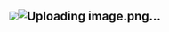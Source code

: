 ## <img src="https://static.wikia.nocookie.net/battlefordreamisland/images/b/b4/Four_sweeps_X_off-screen.gif/revision/latest?cb=20201016032955"/>![Uploading image.png…]()


<!--
**shaasdiary/shaasdiary** is a ✨ _special_ ✨ repository because its `README.md` (this file) appears on your GitHub profile.

Here are some ideas to get you started:

- 🔭 I’m currently working on ...
- 🌱 I’m currently learning ...
- 👯 I’m looking to collaborate on ...
- 🤔 I’m looking for help with ...
- 💬 Ask me about ...
- 📫 How to reach me: ...
- 😄 Pronouns: ...
- ⚡ Fun fact: ...
-->
